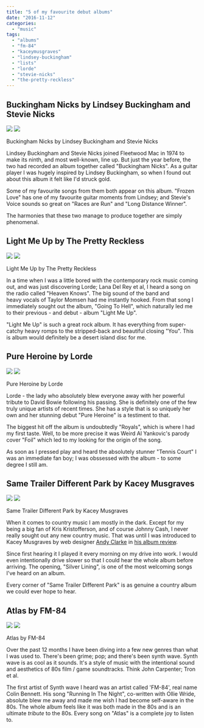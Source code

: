 ```yaml
---
title: "5 of my favourite debut albums"
date: "2016-11-12"
categories: 
  - "music"
tags: 
  - "albums"
  - "fm-84"
  - "kaceymusgraves"
  - "lindsey-buckingham"
  - "lists"
  - "lorde"
  - "stevie-nicks"
  - "the-pretty-reckless"
---
```


## Buckingham Nicks by Lindsey Buckingham and Stevie Nicks

[![](images/buckingham-nicks-album.jpg)](images/buckingham-nicks-album.jpg)
[![](images/buckingham-nicks-album.jpg)](images/buckingham-nicks-album.jpg)

Buckingham Nicks by Lindsey Buckingham and Stevie Nicks

Lindsey Buckingham and Stevie Nicks joined Fleetwood Mac in 1974 to make its ninth, and most well-known, line up. But just the year before, the two had recorded an album together called "Buckingham Nicks". As a guitar player I was hugely inspired by Lindsey Buckingham, so when I found out about this album it felt like I'd struck gold.

Some of my favourite songs from them both appear on this album. "Frozen Love" has one of my favourite guitar moments from Lindsey; and Stevie's Voice sounds so great on "Races are Run" and "Long Distance Winner".

The harmonies that these two manage to produce together are simply phenomenal. 

## Light Me Up by The Pretty Reckless

[![](images/light-me-up-by-the-pretty-reckless.jpg)](images/light-me-up-by-the-pretty-reckless.jpg)
[![](images/light-me-up-by-the-pretty-reckless.jpg)](images/light-me-up-by-the-pretty-reckless.jpg)

Light Me Up by The Pretty Reckless

In a time when I was a little bored with the contemporary rock music coming out, and was just discovering Lorde; Lana Del Rey et al, I heard a song on the radio called "Heaven Knows". The big sound of the band and heavy vocals of Taylor Momsen had me instantly hooked. From that song I immediately sought out the album, "Going To Hell", which naturally led me to their previous - and debut - album "Light Me Up".

"Light Me Up" is such a great rock album. It has everything from super-catchy heavy romps to the stripped-back and beautiful closing "You". This is album would definitely be a desert island disc for me. 

## Pure Heroine by Lorde

[![](images/lorde-pure-heroine.jpg)](images/lorde-pure-heroine.jpg)
[![](images/lorde-pure-heroine.jpg)](images/lorde-pure-heroine.jpg)

Pure Heroine by Lorde

Lorde - the lady who absolutely blew everyone away with her powerful tribute to David Bowie following his passing. She is definitely one of the few truly unique artists of recent times. She has a style that is so uniquely her own and her stunning debut "Pure Heroine" is a testiment to that.

The biggest hit off the album is undoubtedly "Royals", which is where I had my first taste. Well, to be more precise it was Weird Al Yankovic's parody cover "Foil" which led to my looking for the origin of the song.

As soon as I pressed play and heard the absolutely stunner "Tennis Court" I was an immediate fan boy; I was obssessed with the album - to some degree I still am. 

## Same Trailer Different Park by Kacey Musgraves

[![](images/same-trailer-different-park.jpg)](images/same-trailer-different-park.jpg)
[![](images/same-trailer-different-park.jpg)](images/same-trailer-different-park.jpg)

Same Trailer Different Park by Kacey Musgraves

When it comes to country music I am mostly in the dark. Except for my being a big fan of Kris Kristofferson, and of course Johnny Cash, I never really sought out any new country music. That was until I was introduced to Kacey Musgraves by web designer [Andy Clarke](https://stuffandnonsense.co.uk/) in [his album review](https://stuffandnonsense.co.uk/blog/about/this-englishmans-top-five-country-music-albums-of-2013).

Since first hearing it I played it every morning on my drive into work. I would even intentionally drive slower so that I could hear the whole album before arriving. The opening, "Silver Lining", is one of the most welcoming songs I've heard on an album.

Every corner of "Same Trailer Different Park" is as genuine a country album we could ever hope to hear.

## Atlas by FM-84

[![](images/atlas-album-by-fm84-1024x1024.jpg)](images/atlas-album-by-fm84.jpg)
[![](images/atlas-album-by-fm84-1024x1024.jpg)](images/atlas-album-by-fm84.jpg)

Atlas by FM-84

Over the past 12 months I have been diving into a few new genres than what I was used to. There's been grime; pop; and there's been synth wave. Synth wave is as cool as it sounds. It's a style of music with the intentional sound and aesthetics of 80s film / game soundtracks. Think John Carpenter; Tron et al.

The first artist of Synth wave I heard was an artist called 'FM-84', real name Colin Bennett. His song "Running In The Night", co-written with Ollie Wride, absolute blew me away and made me wish I had become self-aware in the 80s. The whole album feels like it was both made in the 80s and is an ultimate _tribute_ to the 80s. Every song on "Atlas" is a complete joy to listen to.

